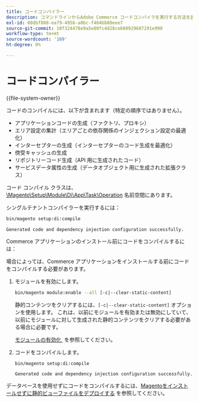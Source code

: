 ```yaml
---
title: コードコンパイラー
description: コマンドラインからAdobe Commerce コードコンパイラを実行する方法を説明します。 コンパイルプロセスと最適化手法について説明します。
exl-id: 08dbf808-ea79-4956-a0bc-f464bb80eee7
source-git-commit: 10f324478e9a5e80fc4d28ce680929687291e990
workflow-type: tm+mt
source-wordcount: '169'
ht-degree: 0%

---
```


# コードコンパイラー

{{file-system-owner}}

コードのコンパイルには、以下が含まれます（特定の順序ではありません）。

- アプリケーションコードの生成（ファクトリ、プロキシ）
- エリア設定の集計（エリアごとの依存関係のインジェクション設定の最適化）
- インターセプターの生成（インターセプターのコード生成を最適化）
- 傍受キャッシュの生成
- リポジトリーコード生成（API 用に生成されたコード）
- サービスデータ属性の生成（データオブジェクト用に生成された拡張クラス）

コード コンパイル クラスは、[\Magento\Setup\Module\Di\App\Task\Operation][operation] 名前空間にあります。

シングルテナントコンパイラーを実行するには：

```bash
bin/magento setup:di:compile
```

```
Generated code and dependency injection configuration successfully.
```

Commerce アプリケーションのインストール前にコードをコンパイルするには：

場合によっては、Commerce アプリケーションをインストールする前にコードをコンパイルする必要があります。

1. モジュールを有効にします。

   ```bash
   bin/magento module:enable --all [-c|--clear-static-content]
   ```

   静的コンテンツをクリアするには、`[-c|--clear-static-content]` オプションを使用します。 これは、以前にモジュールを有効または無効にしていて、以前にモジュールに対して生成された静的コンテンツをクリアする必要がある場合に必要です。

   [&#x200B; モジュールの有効化 &#x200B;](../../installation/tutorials/manage-modules.md) を参照してください。

1. コードをコンパイルします。

   ```bash
   bin/magento setup:di:compile
   ```

   ```
   Generated code and dependency injection configuration successfully.
   ```

データベースを使用せずにコードをコンパイルするには、[Magentoをインストールせずに静的ビューファイルをデプロイする &#x200B;](../cli/static-view-file-deployment.md) を参照してください。

<!-- link definitions -->

[operation]: https://github.com/magento/magento2/blob/2.4/setup/src/Magento/Setup/Module/Di/App/Task/Operation
